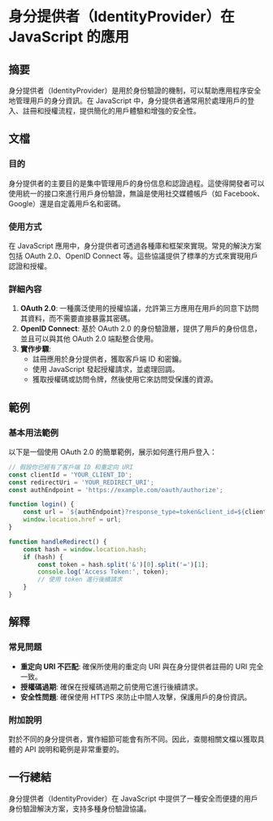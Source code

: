 <!--
Meta Description: # 身分提供者（IdentityProvider）在 JavaScript 的應用 ## 摘要 身分提供者（IdentityProvider）是用於身份驗證的機制，可以幫助應用程序安全地管理用戶的身分資訊。在 JavaScript 中，身分提供者通常用於處理用戶的登入、註冊和授權流程，提供簡化的用戶...
Meta Keywords: javascript, oauth, const, token, uri
-->

# 身分提供者（IdentityProvider）在 JavaScript 的應用

## 摘要
身分提供者（IdentityProvider）是用於身份驗證的機制，可以幫助應用程序安全地管理用戶的身分資訊。在 JavaScript 中，身分提供者通常用於處理用戶的登入、註冊和授權流程，提供簡化的用戶體驗和增強的安全性。

## 文檔
### 目的
身分提供者的主要目的是集中管理用戶的身份信息和認證過程。這使得開發者可以使用統一的接口來進行用戶身份驗證，無論是使用社交媒體帳戶（如 Facebook、Google）還是自定義用戶名和密碼。

### 使用方式
在 JavaScript 應用中，身分提供者可透過各種庫和框架來實現。常見的解決方案包括 OAuth 2.0、OpenID Connect 等。這些協議提供了標準的方式來實現用戶認證和授權。

### 詳細內容
1. **OAuth 2.0**: 一種廣泛使用的授權協議，允許第三方應用在用戶的同意下訪問其資料，而不需要直接暴露其密碼。
2. **OpenID Connect**: 基於 OAuth 2.0 的身份驗證層，提供了用戶的身份信息，並且可以與其他 OAuth 2.0 端點整合使用。
3. **實作步驟**:
   - 註冊應用於身分提供者，獲取客戶端 ID 和密鑰。
   - 使用 JavaScript 發起授權請求，並處理回調。
   - 獲取授權碼或訪問令牌，然後使用它來訪問受保護的資源。

## 範例
### 基本用法範例
以下是一個使用 OAuth 2.0 的簡單範例，展示如何進行用戶登入：
```javascript
// 假設你已經有了客戶端 ID 和重定向 URI
const clientId = 'YOUR_CLIENT_ID';
const redirectUri = 'YOUR_REDIRECT_URI';
const authEndpoint = 'https://example.com/oauth/authorize';

function login() {
    const url = `${authEndpoint}?response_type=token&client_id=${clientId}&redirect_uri=${redirectUri}`;
    window.location.href = url;
}

function handleRedirect() {
    const hash = window.location.hash;
    if (hash) {
        const token = hash.split('&')[0].split('=')[1];
        console.log('Access Token:', token);
        // 使用 token 進行後續請求
    }
}
```

## 解釋
### 常見問題
- **重定向 URI 不匹配**: 確保所使用的重定向 URI 與在身分提供者註冊的 URI 完全一致。
- **授權碼過期**: 確保在授權碼過期之前使用它進行後續請求。
- **安全性問題**: 確保使用 HTTPS 來防止中間人攻擊，保護用戶的身份資訊。

### 附加說明
對於不同的身分提供者，實作細節可能會有所不同。因此，查閱相關文檔以獲取具體的 API 說明和範例是非常重要的。

## 一行總結
身分提供者（IdentityProvider）在 JavaScript 中提供了一種安全而便捷的用戶身份驗證解決方案，支持多種身份驗證協議。
